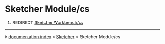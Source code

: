 # Sketcher Module/cs
1.  REDIRECT [Sketcher Workbench/cs](Sketcher_Workbench/cs.md)



---
⏵ [documentation index](../README.md) > [Sketcher](Sketcher_Workbench.md) > Sketcher Module/cs
